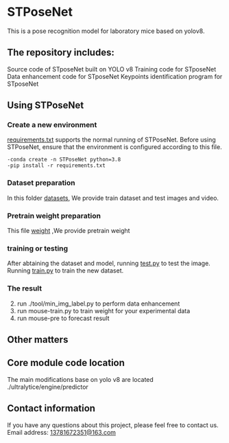 # STPoseNet
This is a pose recognition model for laboratory mice based on yolov8.

## The repository includes:

Source code of STposeNet built on YOLO v8
Training code for STposeNet
Data enhancement code for STposeNet
Keypoints identification program for STposeNet

## Using STPoseNet

### **Create a new environment**  

[requirements.txt](https://github.com/lvrgb777/STPoseNet/blob/master/STPoseNet/requirements.txt) supports the normal running of STPoseNet. Before using STPoseNet, ensure that the environment is configured according to this file.  
```
-conda create -n STPoseNet python=3.8
-pip install -r requirements.txt
```
### **Dataset preparation** 

In this folder [datasets](https://huggingface.co/lvrgb777/STPoseNet/tree/main/dataset), We provide train dataset and test images and video.  

### **Pretrain weight preparation** 

This file [weight](https://huggingface.co/lvrgb777/STPoseNet/blob/main/yolov8l_pose_mouse_com.pt) ,We provide pretrain weight

### **training or testing** 

After abtaining the dataset and model, running [test.py](https://github.com/XZH-James/NeuroSeg2/blob/main/NeuroSeg%E2%85%A1-main/NeuroSeg%E2%85%A1-main/test.py) to test the image.  
Running [train.py](https://github.com/XZH-James/NeuroSeg2/blob/main/NeuroSeg%E2%85%A1-main/NeuroSeg%E2%85%A1-main/train.py) to train the new dataset.

### **The result** 
2. run ./tool/min_img_label.py to perform data enhancement
3. run mouse-train.py to train weight for your experimental data
4. run mouse-pre to forecast result

## Other matters
## Core module code location
The main modifications base on yolo v8  are located ./ultralytice/engine/predictor

## Contact information

If you have any questions about this project, please feel free to contact us. Email address: 13781672351@163.com
